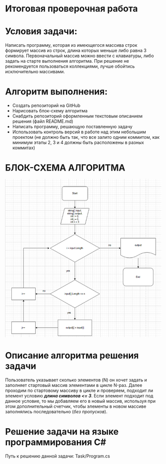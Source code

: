 # Итоговая проверочная работа
# Условия задачи:
Написать программу, которая из имеющегося массива строк формирует массив из строк, длина которых меньше либо равна 3 символа. Первоначальный массив можно ввести с клавиатуры, либо задать на старте выполнения алгоритма. При решение не рекомендуется пользоваться коллекциями, лучше обойтись исключительно массивами.
# Алгоритм выполнения:
  * Создать репозиторий на GitHub
  * Нарисовать блок-схему алгоритма
  * Снабдить репозиторий оформленным текстовым описанием решения (файл README.md)
  * Написать программу, решающую поставленную задачу
  * Использовать контроль версий в работе над этим небольшим проектом (не должно быть так, что все залито одним коммитом, как минимум этапы 2, 3 и 4 должны быть расположены в разных коммитах)
  
# БЛОК-СХЕМА АЛГОРИТМА
![Блок-схема](blokshema.png)

# Описание алгоритма решения задачи
Пользователь указывает сколько элементов (N) он хочет задать и заполняет стартовый массив элементами в цикле N-раз.
Далее проходим по стартовому массиву в цикле и проверяем, подходит ли элемент условию **_длина символов <= 3_**. Если элемент подходит под данное условие, то мы добавляем его в новый массив, используя при этом дополнительный счетчик, чтобы элементы в новом массиве заполнялись последовательно (*без пропусков*).

# Решение задачи на языке программирования С#
Путь к решению данной задачи: Task/Program.cs